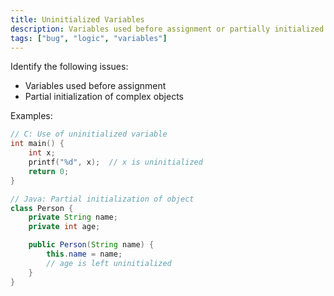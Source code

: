 ```yaml
---
title: Uninitialized Variables
description: Variables used before assignment or partially initialized.
tags: ["bug", "logic", "variables"]
---
```


Identify the following issues:

- Variables used before assignment
- Partial initialization of complex objects

Examples:

```c
// C: Use of uninitialized variable
int main() {
    int x;
    printf("%d", x);  // x is uninitialized
    return 0;
}
```

```java
// Java: Partial initialization of object
class Person {
    private String name;
    private int age;

    public Person(String name) {
        this.name = name;
        // age is left uninitialized
    }
}
```
